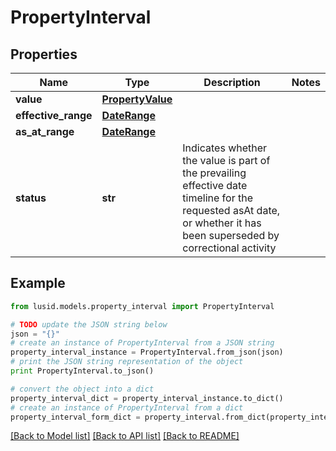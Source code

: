 # PropertyInterval


## Properties
Name | Type | Description | Notes
------------ | ------------- | ------------- | -------------
**value** | [**PropertyValue**](PropertyValue.md) |  | 
**effective_range** | [**DateRange**](DateRange.md) |  | 
**as_at_range** | [**DateRange**](DateRange.md) |  | 
**status** | **str** | Indicates whether the value is part of the prevailing effective date timeline for the requested asAt date, or whether it has been superseded by correctional activity | 

## Example

```python
from lusid.models.property_interval import PropertyInterval

# TODO update the JSON string below
json = "{}"
# create an instance of PropertyInterval from a JSON string
property_interval_instance = PropertyInterval.from_json(json)
# print the JSON string representation of the object
print PropertyInterval.to_json()

# convert the object into a dict
property_interval_dict = property_interval_instance.to_dict()
# create an instance of PropertyInterval from a dict
property_interval_form_dict = property_interval.from_dict(property_interval_dict)
```
[[Back to Model list]](../README.md#documentation-for-models) [[Back to API list]](../README.md#documentation-for-api-endpoints) [[Back to README]](../README.md)


